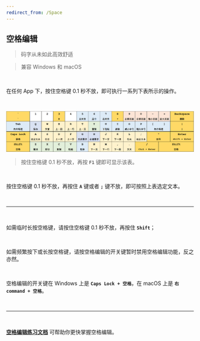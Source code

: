 ```yaml
---
redirect_from: /Space
---
```


## 空格编辑

> 码字从未如此高效舒适

> 兼容 Windows 和 macOS

<br>

在任何 App 下，按住空格键 0.1 秒不放，即可执行一系列下表所示的操作。

<br>

![空格编辑键位表](/space.png)

> 按住空格键 0.1 秒不放，再按 **`F1`** 键即可显示该表。

<br>

按住空格键 0.1 秒不放，再按住 **`A`** 键或者 **`;`** 键不放，即可按照上表选定文本。

<br>

---

<br>

如需临时长按空格键，请按住空格键 0.1 秒不放，再按住 **`Shift`**；

<br>

如需频繁按下或长按空格键，请按空格编辑的开关键暂时禁用空格编辑功能，反之亦然。

<br>

空格编辑的开关键在 Windows 上是 **`Caps Lock + 空格`**，在 macOS 上是 **`右 command + 空格`**。

<br>

---

<br>

[**空格编辑练习文档**](/空格编辑练习文档.docx) 可帮助你更快掌握空格编辑。
